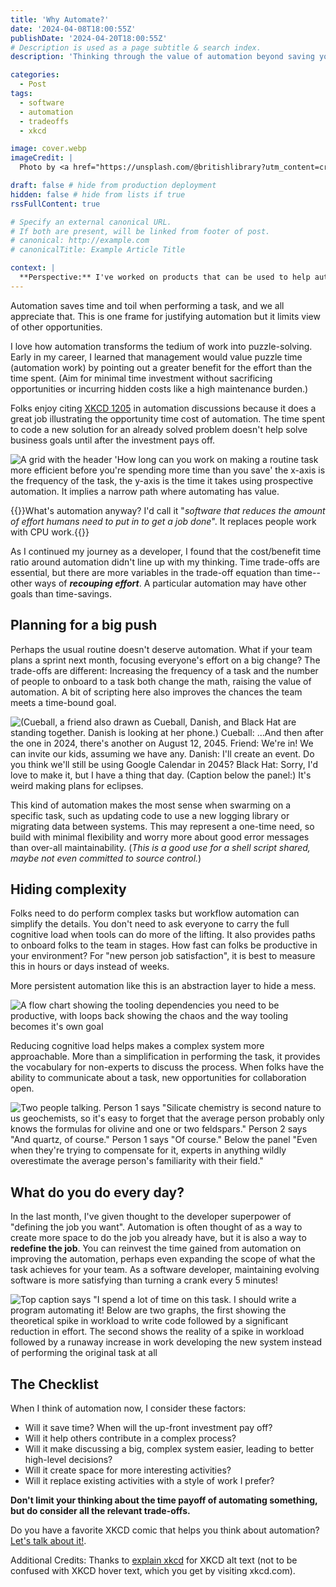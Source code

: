 ```yaml
---
title: 'Why Automate?'
date: '2024-04-08T18:00:55Z'
publishDate: '2024-04-20T18:00:55Z'
# Description is used as a page subtitle & search index.
description: 'Thinking through the value of automation beyond saving yourself time.'

categories:
  - Post
tags:
  - software
  - automation
  - tradeoffs
  - xkcd

image: cover.webp
imageCredit: |
  Photo by <a href="https://unsplash.com/@britishlibrary?utm_content=creditCopyText&utm_medium=referral&utm_source=unsplash">British Library</a> on <a href="https://unsplash.com/photos/gigantic-machine-sketch-Y1S0ApwC054?utm_content=creditCopyText&utm_medium=referral&utm_source=unsplash">Unsplash</a>

draft: false # hide from production deployment
hidden: false # hide from lists if true
rssFullContent: true

# Specify an external canonical URL.
# If both are present, will be linked from footer of post.
# canonical: http://example.com
# canonicalTitle: Example Article Title

context: | 
  **Perspective:** I've worked on products that can be used to help automation projects, such as [Google Cloud Run](https://cloud.google.com/run/docs), [Scheduler](https://cloud.google.com/scheduler/docs), and [Workflows](https://cloud.google.com/workflows/docs). Within my organization, I'm currently arguing for the need to use more automation to scale our code review and policy enforcement practices.
---
```


Automation saves time and toil when performing a task, and we all appreciate that. This is one frame for justifying automation but it limits view of other opportunities.

I love how automation transforms the tedium of work into puzzle-solving. Early in my career, I learned that management would value puzzle time (automation work) by pointing out a greater benefit for the effort than the time spent. (Aim for minimal time investment without sacrificing opportunities or incurring hidden costs like a high maintenance burden.)

Folks enjoy citing [XKCD 1205](https://xkcd.com/1205/) in automation discussions because it does a great job illustrating the opportunity time cost of automation. The time spent to code a new solution for an already solved problem doesn't help solve business goals until after the investment pays off.

![A grid with the header 'How long can you work on making a routine task more efficient before you're spending more time than you save' the x-axis is the frequency of the task, the y-axis is the time it takes using prospective automation. It implies a narrow path where automating has value.](https://imgs.xkcd.com/comics/is_it_worth_the_time.png "[XKCD #1205: Is it worth the time?](https://xkcd.com/1205/)")

{{<callout info>}}What's automation anyway? I'd call it "_software that reduces the amount of effort humans need to put in to get a job done_". It replaces people work with CPU work.{{</callout>}}

As I continued my journey as a developer, I found that the cost/benefit time ratio around automation didn't line up with my thinking. Time trade-offs are essential, but there are more variables in the trade-off equation than time--other ways of **_recouping effort_**. A particular automation may have other goals than time-savings.

## Planning for a big push

Perhaps the usual routine doesn't deserve automation. What if your team plans a sprint next month, focusing everyone's effort on a big change? The trade-offs are different: Increasing the frequency of a task and the number of people to onboard to a task both change the math, raising the value of automation. A bit of scripting here also improves the chances the team meets a time-bound goal.




![(Cueball, a friend also drawn as Cueball, Danish, and Black Hat are standing together. Danish is looking at her phone.)
Cueball: ...And then after the one in 2024, there's another on August 12, 2045.
Friend: We're in! We can invite our kids, assuming we have any.
Danish: I'll create an event. Do you think we'll still be using Google Calendar in 2045?
Black Hat: Sorry, I'd love to make it, but I have a thing that day.
(Caption below the panel:)
It's weird making plans for eclipses.](https://imgs.xkcd.com/comics/2045.png "[XKCD 2685: 2045](https://xkcd.com/2685/)")

This kind of automation makes the most sense when swarming on a specific task, such as updating code to use a new logging library or migrating data between systems. This may represent a one-time need, so build with minimal flexibility and worry more about good error messages than over-all maintainability. (_This is a good use for a shell script shared, maybe not even committed to source control._)

## Hiding complexity

Folks need to do perform complex tasks but workflow automation can simplify the details. You don't need to ask everyone to carry the full cognitive load when tools can do more of the lifting. It also provides paths to onboard folks to the team in stages. How fast can folks be productive in your environment? For "new person job satisfaction", it is best to measure this in hours or days instead of weeks.

More persistent automation like this is an abstraction layer to hide a mess.

![A flow chart showing the tooling dependencies you need to be productive, with loops back showing the chaos and the way tooling becomes it's own goal](https://imgs.xkcd.com/comics/tech_loops.png "[XKCD 1579: Tech Loops](https://xkcd.com/1579/)")

Reducing cognitive load helps makes a complex system more approachable. More than a simplification in performing the task, it provides the vocabulary for non-experts to discuss the process. When folks have the ability to communicate about a task, new opportunities for collaboration open.

![Two people talking. Person 1 says "Silicate chemistry is second nature to us geochemists, so it's easy to forget that the average person probably only knows the formulas for olivine and one or two feldspars." Person 2 says "And quartz, of course." Person 1 says "Of course." Below the panel "Even when they're trying to compensate for it, experts in anything wildly overestimate the average person's familiarity with their field."](https://imgs.xkcd.com/comics/average_familiarity.png "[XKCD 2501: Average Familiarity](https://xkcd.com/2501/)")

## What do you do every day?

In the last month, I've given thought to the developer superpower of "defining the job you want". Automation is often thought of as a way to create more space to do the job you already have, but it is also a way to **redefine the job**. You can reinvest the time gained from automation on improving the automation, perhaps even expanding the scope of what the task achieves for your team. As a software developer, maintaining evolving software is more satisfying than turning a crank every 5 minutes!

![Top caption says "I spend a lot of time on this task. I should write a program automating it! Below are two graphs, the first showing the theoretical spike in workload to write code followed by a significant reduction in effort. The second shows the reality of a spike in workload followed by a runaway increase in work developing the new system instead of performing the original task at all](https://imgs.xkcd.com/comics/automation.png "[XKCD 1319: Automation](https://xkcd.com/1319/)")

## The Checklist

When I think of automation now, I consider these factors:

* Will it save time? When will the up-front investment pay off?
* Will it help others contribute in a complex process?
* Will it make discussing a big, complex system easier, leading to better high-level decisions?
* Will it create space for more interesting activities?
* Will it replace existing activities with a style of work I prefer?

**Don't limit your thinking about the time payoff of automating something, but do consider all the relevant trade-offs.**

Do you have a favorite XKCD comic that helps you think about automation? [Let's talk about it!](https://hachyderm.io/@grayside).

Additional Credits: Thanks to [explain xkcd](https://www.explainxkcd.com/) for XKCD alt text (not to be confused with XKCD hover text, which you get by visiting xkcd.com).
